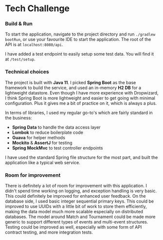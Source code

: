 # Tech Challenge

### Build & Run
To start the application, navigate to the project directory and run `./gradlew bootRun`, or use your favourite IDE to start the application.
The root of the API is at `localhost:8080/api`.

I have added a test endpoint to easily setup some test data. You will find it at `/test/setup`.


### Technical choices
The project is built with **Java 11**.
I picked **Spring Boot** as the base framework to build the service, and used an in-memory **H2 DB** for a lightweight datastore.
Even though I have more experience with Dropwizard, I think Spring Boot is more lightweight and easier to get going with minimal configuration.
Plus it gives me a bit of practice on it, which is always a plus.

In terms of libraries, I used my regular go-to's which are fairly standard in the business:
* **Spring Data** to handle the data access layer
* **Lombok** to reduce boilerplate code
* **Guava** for helper methods
* **Mockito** & **AssertJ** for testing
* **Spring MockMvc** to test controller endpoints

I have used the standard Spring file structure for the most part, and built the application like a typical web service.


### Room for improvement
There is definitely a lot of room for improvement with this application.
I didn't spend time working on logging, and exception handling is very basic. This could definitely be improved for enhanced user feedback.
On the database side, I used basic integer sequential primary keys. This could be improved to use UUIDs with a little bit of work to store them efficiently, making the data model much more scalable especially on distributed databases.
The model around Match and Tournament could be made more generic to support different types of events and multi-event structures.
Testing could be improved as well, especially with some form of API contract testing, and more integration tests.
